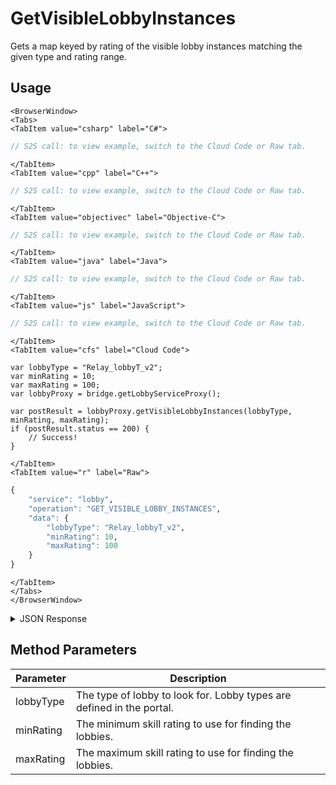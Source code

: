 # GetVisibleLobbyInstances

Gets a map keyed by rating of the visible lobby instances matching the given type and rating range.

<PartialServop service_name="lobby" operation_name="GET_VISIBLE_LOBBY_INSTANCES" />

## Usage

```mdx-code-block
<BrowserWindow>
<Tabs>
<TabItem value="csharp" label="C#">
```

```csharp
// S2S call: to view example, switch to the Cloud Code or Raw tab.
```

```mdx-code-block
</TabItem>
<TabItem value="cpp" label="C++">
```

```cpp
// S2S call: to view example, switch to the Cloud Code or Raw tab.
```

```mdx-code-block
</TabItem>
<TabItem value="objectivec" label="Objective-C">
```

```objectivec
// S2S call: to view example, switch to the Cloud Code or Raw tab.
```

```mdx-code-block
</TabItem>
<TabItem value="java" label="Java">
```

```java
// S2S call: to view example, switch to the Cloud Code or Raw tab.
```

```mdx-code-block
</TabItem>
<TabItem value="js" label="JavaScript">
```

```javascript
// S2S call: to view example, switch to the Cloud Code or Raw tab.
```

```mdx-code-block
</TabItem>
<TabItem value="cfs" label="Cloud Code">
```

```cfscript
var lobbyType = "Relay_lobbyT_v2";
var minRating = 10;
var maxRating = 100;
var lobbyProxy = bridge.getLobbyServiceProxy();

var postResult = lobbyProxy.getVisibleLobbyInstances(lobbyType, minRating, maxRating);
if (postResult.status == 200) {
    // Success!
}
```

```mdx-code-block
</TabItem>
<TabItem value="r" label="Raw">
```

```r
{
	"service": "lobby",
	"operation": "GET_VISIBLE_LOBBY_INSTANCES",
	"data": {
		"lobbyType": "Relay_lobbyT_v2",
		"minRating": 10,
		"maxRating": 100
	}
}
```

```mdx-code-block
</TabItem>
</Tabs>
</BrowserWindow>
```

<details>
<summary>JSON Response</summary>

```json
{
  "data": {
    "lobbiesByRating": {
      "20.0": [
        {
          "id": "23782:Relay_lobbyT_v2:2",
          "lobbyType": "Relay_lobbyT_v2",
          "state": "setup",
          "rating": 20,
          "desc": "starts as soon as 1 player is ready",
          "owner": {
            "profileId": "10b6d6fa-0aa6-43b0-a7b3-48aff2d13312",
            "name": "",
            "rating": 0,
            "pic": null,
            "cxId": "23782:10b6d6fa-0aa6-43b0-a7b3-48aff2d13312:52kc0h19k0pnnjhnrp8pug7udd"
          },
          "numMembers": 1,
          "maxMembers": 8
        }
      ]
    }
  },
  "status": 200
}
```
</details>

## Method Parameters
Parameter | Description
--------- | -----------
lobbyType | The type of lobby to look for. Lobby types are defined in the portal.
minRating | The minimum skill rating to use for finding the lobbies.
maxRating | The maximum skill rating to use for finding the lobbies.


